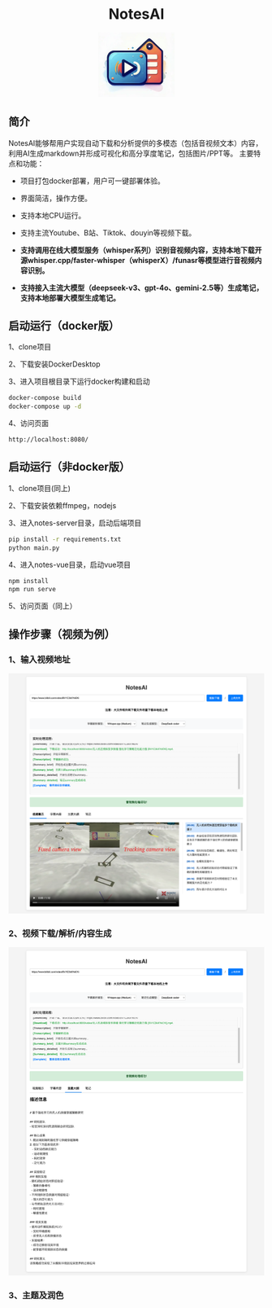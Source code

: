 <div align="center">

# NotesAI

<img src="./images/notes.png" alt="Signature" width="150">

</div>

## 简介

NotesAI能够帮用户实现自动下载和分析提供的多模态（包括音视频文本）内容，利用AI生成markdown并形成可视化和高分享度笔记，包括图片/PPT等。 
主要特点和功能：

- 项目打包docker部署，用户可一键部署体验。

- 界面简洁，操作方便。

- 支持本地CPU运行。

- 支持主流Youtube、B站、Tiktok、douyin等视频下载。

- **支持调用在线大模型服务（whisper系列）识别音视频内容，支持本地下载开源whisper.cpp/faster-whisper（whisperX）/funasr等模型进行音视频内容识别。**

- **支持接入主流大模型（deepseek-v3、gpt-4o、gemini-2.5等）生成笔记，支持本地部署大模型生成笔记。**



## 启动运行（docker版）
1、clone项目

2、下载安装DockerDesktop

3、进入项目根目录下运行docker构建和启动
```bash
docker-compose build
docker-compose up -d
```

4、访问页面
```bash
http://localhost:8080/
```

## 启动运行（非docker版）
1、clone项目(同上)

2、下载安装依赖ffmpeg，nodejs

3、进入notes-server目录，启动后端项目
```bash
pip install -r requirements.txt
python main.py
```

4、进入notes-vue目录，启动vue项目
```bash
npm install
npm run serve
```

5、访问页面（同上）


## 操作步骤（视频为例）
### 1、输入视频地址

<img src="./images/onepage_step1.png">

### 2、视频下载/解析/内容生成

<img src="./images/onepage_step2.png">

### 3、主题及润色


